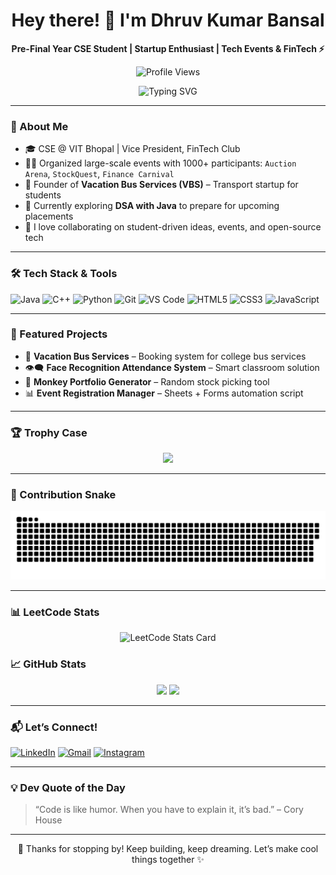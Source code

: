 <h1 align="center">Hey there! 👋 I'm Dhruv Kumar Bansal</h1>
<p align="center">
  <b>Pre-Final Year CSE Student | Startup Enthusiast | Tech Events & FinTech ⚡</b><br>
  <p align="center">
  <img src="https://komarev.com/ghpvc/?username=dhruvkbansal&color=blue" alt="Profile Views"/>
</p>
</p>

<p align="center">
  <img src="https://readme-typing-svg.herokuapp.com?font=Fira+Code&size=22&pause=1000&center=true&vCenter=true&width=435&lines=Building+Startup!;Loves+Finance+%2B+Tech+Blend+💸;Learning+DSA+in+Java+🧠;Writing+Clean+Code+%F0%9F%92%BB" alt="Typing SVG" />
</p>

---

### 🚀 About Me
- 🎓 CSE @ VIT Bhopal | Vice President, FinTech Club  
- 🧑‍💼 Organized large-scale events with 1000+ participants: `Auction Arena`, `StockQuest`, `Finance Carnival`  
- 🚌 Founder of **Vacation Bus Services (VBS)** – Transport startup for students  
- 🧠 Currently exploring **DSA with Java** to prepare for upcoming placements  
- 🤝 I love collaborating on student-driven ideas, events, and open-source tech

---

### 🛠️ Tech Stack & Tools

![Java](https://img.shields.io/badge/-Java-blue?style=flat-square&logo=java)
![C++](https://img.shields.io/badge/-C++-00599C?style=flat-square&logo=c%2B%2B)
![Python](https://img.shields.io/badge/-Python-yellow?style=flat-square&logo=python)
![Git](https://img.shields.io/badge/-Git-black?style=flat-square&logo=git)
![VS Code](https://img.shields.io/badge/-VS%20Code-007ACC?style=flat-square&logo=visual-studio-code)
![HTML5](https://img.shields.io/badge/-HTML5-E34F26?style=flat-square&logo=html5&logoColor=white)
![CSS3](https://img.shields.io/badge/-CSS3-1572B6?style=flat-square&logo=css3)
![JavaScript](https://img.shields.io/badge/-JavaScript-F7DF1E?style=flat-square&logo=javascript)

---

### 💼 Featured Projects

- 🎯 **Vacation Bus Services** – Booking system for college bus services  
- 👁️‍🗨️ **Face Recognition Attendance System** – Smart classroom solution  
- 🐒 **Monkey Portfolio Generator** – Random stock picking tool  
- 📊 **Event Registration Manager** – Sheets + Forms automation script

---

### 🏆 Trophy Case

<p align="center">
  <img src="https://github-profile-trophy.vercel.app/?username=dhruvkbansal&theme=algolia&no-bg=true&no-frame=true" />
</p>

---

### 🔄 Contribution Snake

<p align="center">
  <picture>
    <source media="(prefers-color-scheme: dark)" srcset="https://raw.githubusercontent.com/dhruvkbansal/dhruvkbansal/output/github-contribution-grid-snake-dark.svg" />
    <source media="(prefers-color-scheme: light)" srcset="https://raw.githubusercontent.com/dhruvkbansal/dhruvkbansal/output/github-contribution-grid-snake.svg" />
    <img alt="github contribution grid snake animation" src="https://raw.githubusercontent.com/dhruvkbansal/dhruvkbansal/output/github-contribution-grid-snake.svg" />
  </picture>
</p>

---

### 📊 LeetCode Stats

<p align="center">
  <img src="https://leetcard.jacoblin.cool/DhruvKumarBansal?theme=dark&font=Inter&ext=heatmap" alt="LeetCode Stats Card">
</p>



### 📈 GitHub Stats

<p align="center">
  <img src="https://github-readme-stats.vercel.app/api?username=dhruvkbansal&show_icons=true&theme=tokyonight" height="180" />
  <img src="https://github-readme-stats.vercel.app/api/top-langs/?username=dhruvkbansal&layout=compact&theme=tokyonight" height="180" />
</p>

---

### 📬 Let’s Connect!

[![LinkedIn](https://img.shields.io/badge/-LinkedIn-blue?style=flat-square&logo=linkedin)](https://www.linkedin.com/in/dhruv-kumar-bansal)
[![Gmail](https://img.shields.io/badge/-Gmail-red?style=flat-square&logo=gmail)](mailto:dhruvkb1@gmail.com)
[![Instagram](https://img.shields.io/badge/-Instagram-E4405F?style=flat-square&logo=instagram&logoColor=white)](https://instagram.com/dhruvkumarbansal)

---

### 💡 Dev Quote of the Day

> “Code is like humor. When you have to explain it, it’s bad.” – Cory House

---

<p align="center">
  🚀 Thanks for stopping by! Keep building, keep dreaming. Let’s make cool things together ✨
</p>


